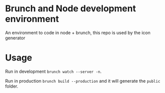 # Brunch and Node development environment

An environment to code in node + brunch, this repo is used by the icon generator

# Usage

Run in development `brunch watch --server -n`.

Run in production `brunch build --production` and it will generate the `public` folder.
